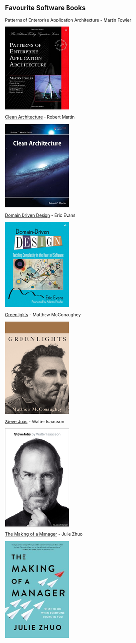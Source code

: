 ## Favourite Software Books


[Patterns of Enterprise Application Architecture](https://www.goodreads.com/book/show/70156.Patterns_of_Enterprise_Application_Architecture) - Martin Fowler

<img src="./poeaa.jpg" width="210px"/>

[Clean Architecture](https://www.goodreads.com/book/show/18043011-clean-architecture) - Robert Martin

<img src="./cleanarch.jpg" width="210px"/>

[Domain Driven Design](https://www.goodreads.com/book/show/179133.Domain_Driven_Design) - Eric Evans

<img src="./ddd.jpg" width="210px"/>

[Greenlights](https://www.goodreads.com/book/show/52838315-greenlights) - Matthew McConaughey

<img src="./greenlights.jpg" width="210px"/>

[Steve Jobs](https://www.goodreads.com/book/show/11084145-steve-jobs) - Walter Isaacson

<img src="./stevejobs.jpg" width="210px"/>

[The Making of a Manager](https://www.goodreads.com/book/show/38821039-the-making-of-a-manager) - Julie Zhuo

<img src="./moam.jpg" width="210px"/>

